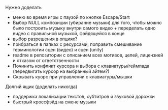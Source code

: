 Нужно доделать

* меню во время игры с паузой по кнопке Escape/Start
* Выбор NULL композиции (убирание музыки) для того, чтобы можно было построить музыку внутри самого видео + переделать одно видео с правильной музыкой, фэйдящейся в конце
* выбор разрешения в опциях?
* прибраться в папках с ресурсами, поправить смешивание терминологии сцен (видео) и сцен (unity)
* readme в репозитории с описанием всех мотивов, целей, лицензией и отказом от ответственности
* Починить конфликт курсора и выбора с клавиатуры/геймпада (передвигать курсор на выбранный айтем?)
* Скрывать куорс при управлении с клавиатуры/мышки

Долгий ящик (доделать никогда)

* поддержка локализации текстов, субтитров и звуковой дорожки
* быстрый кроссфэйд на смене музыки